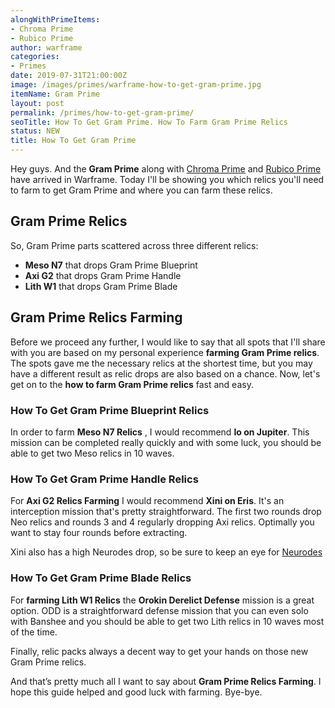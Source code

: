 ```yaml
---
alongWithPrimeItems:
- Chroma Prime
- Rubico Prime
author: warframe
categories:
- Primes
date: 2019-07-31T21:00:00Z
image: /images/primes/warframe-how-to-get-gram-prime.jpg
itemName: Gram Prime
layout: post
permalink: /primes/how-to-get-gram-prime/
seoTitle: How To Get Gram Prime. How To Farm Gram Prime Relics
status: NEW
title: How To Get Gram Prime
---
```

<p>Hey guys. And the <strong>Gram Prime</strong> along with <a href="/primes/how-to-get-chroma-prime/" title="How To Get Chroma Prime">Chroma Prime</a> and <a href="/primes/how-to-get-rubico-prime/" title="How To Get Rubico Prime">Rubico Prime</a> have arrived in Warframe. Today I'll be showing you which relics you'll need to farm to get Gram Prime and where you can farm these relics.</p><!--more--> <h2>Gram Prime Relics</h2> <p>So, Gram Prime parts scattered across three different relics:</p> <ul>  <li> <b>Meso N7</b> that drops Gram Prime Blueprint </li>  <li> <b>Axi G2</b> that drops Gram Prime Handle </li>  <li> <b>Lith W1</b> that drops Gram Prime Blade </li>  </ul> <h2>Gram Prime Relics Farming</h2> <p>Before we proceed any further, I would like to say that all spots that I'll share with you are based on my personal experience <strong>farming Gram Prime relics</strong>. The spots gave me the necessary relics at the shortest time, but you may have a different result as relic drops are also based on a chance. Now, let's get on to the <strong>how to farm Gram Prime relics</strong> fast and easy.</p>  <h3>How To Get Gram Prime Blueprint Relics</h3>    <p>In order to farm <b>Meso N7 Relics</b> , I would recommend <b>Io on Jupiter</b>. This mission can be completed really quickly and with some luck, you should be able to get two Meso relics in 10 waves.</p>       <h3>How To Get Gram Prime Handle Relics</h3>    <p>For <b>Axi G2 Relics Farming</b> I would recommend <b>Xini on Eris</b>. It's an interception mission that's pretty straightforward. The first two rounds drop Neo relics and rounds 3 and 4 regularly dropping Axi relics. Optimally you want to stay four rounds before extracting.</p> <p>Xini also has a high Neurodes drop, so be sure to keep an eye for <a href="/warframe-neurodes-farming/" title="Warframe Neurodes Farming">Neurodes</a></p>       <h3>How To Get Gram Prime Blade Relics</h3>    <p>For <strong>farming Lith W1 Relics</strong> the <b>Orokin Derelict Defense</b> mission is a great option. ODD is a straightforward defense mission that you can even solo with Banshee and you should be able to get two Lith relics in 10 waves most of the time.</p>        <p>Finally, relic packs always a decent way to get your hands on those new Gram Prime relics.</p> <p>And that’s pretty much all I want to say about <strong>Gram Prime Relics Farming</strong>. I hope this guide helped and good luck with farming. Bye-bye.</p>